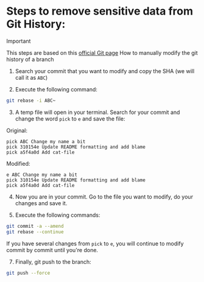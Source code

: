 # Steps to remove sensitive data from Git History:

> [!IMPORTANT]
> This steps are based on this [official Git page](https://git-scm.com/book/en/v2/Git-Tools-Rewriting-History)
How to manually modify the git history of a branch

1. Search your commit that you want to modify and copy the SHA (we will call it as `ABC`)

2. Execute the following command:

```bash
git rebase -i ABC~
```

3. A temp file will open in your terminal. Search for your commit and change the word `pick` to `e` and save the file:

Original:

```
pick ABC Change my name a bit
pick 310154e Update README formatting and add blame
pick a5f4a0d Add cat-file
```

Modified:

```
e ABC Change my name a bit
pick 310154e Update README formatting and add blame
pick a5f4a0d Add cat-file
```

4. Now you are in your commit. Go to the file you want to modify, do your changes and save it.

5. Execute the following commands:

```bash
git commit -a --amend
git rebase --continue
```

If you have several changes from `pick` to `e`, you will continue to modify commit by commit until you're done.

7. Finally, git push to the branch:

```bash
git push --force
```